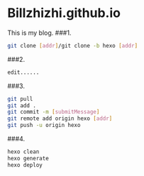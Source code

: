# Billzhizhi.github.io
This is my blog.
###1.
```bash
git clone [addr]/git clone -b hexo [addr]
```
###2.
```bash
edit......
```
###3.
```bash
git pull 
git add .
git commit -m [submitMessage]
git remote add origin hexo [addr]
git push -u origin hexo
```
###4.
```bash
hexo clean
hexo generate
hexo deploy
```
